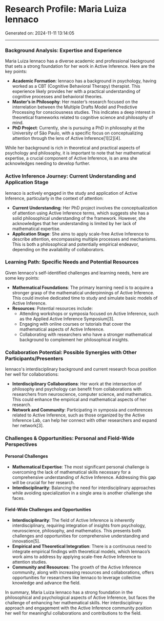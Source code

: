 # Research Profile: Maria Luiza Iennaco

Generated on: 2024-11-11 13:14:05

---

### Background Analysis: Expertise and Experience

Maria Luiza Iennaco has a diverse academic and professional background that sets a strong foundation for her work in Active Inference. Here are the key points:

- **Academic Formation**: Iennaco has a background in psychology, having worked as a CBT (Cognitive Behavioral Therapy) therapist. This experience likely provides her with a practical understanding of cognitive processes and behavioral theories.
- **Master’s in Philosophy**: Her master’s research focused on the interrelation between the Multiple Drafts Model and Predictive Processing for consciousness studies. This indicates a deep interest in theoretical frameworks related to cognitive science and philosophy of mind.
- **PhD Project**: Currently, she is pursuing a PhD in philosophy at the University of São Paulo, with a specific focus on conceptualizing attention through the lens of Active Inference[1][2][4].

While her background is rich in theoretical and practical aspects of psychology and philosophy, it is important to note that her mathematical expertise, a crucial component of Active Inference, is an area she acknowledges needing to develop further.

### Active Inference Journey: Current Understanding and Application Stage

Iennaco is actively engaged in the study and application of Active Inference, particularly in the context of attention:

- **Current Understanding**: Her PhD project involves the conceptualization of attention using Active Inference terms, which suggests she has a solid philosophical understanding of the framework. However, she acknowledges that her understanding is limited by her lack of mathematical expertise.
- **Application Stage**: She aims to apply scale-free Active Inference to describe attention, encompassing multiple processes and mechanisms. This is both a philosophical and potentially empirical endeavor, depending on the availability of collaborators.

### Learning Path: Specific Needs and Potential Resources

Given Iennaco's self-identified challenges and learning needs, here are some key points:

- **Mathematical Foundations**: The primary learning need is to acquire a stronger grasp of the mathematical underpinnings of Active Inference. This could involve dedicated time to study and simulate basic models of Active Inference.
- **Resources**: Potential resources include:
  - Attending workshops or symposia focused on Active Inference, such as the Applied Active Inference Symposium[3].
  - Engaging with online courses or tutorials that cover the mathematical aspects of Active Inference.
  - Collaborating with researchers who have a stronger mathematical background to complement her philosophical insights.

### Collaboration Potential: Possible Synergies with Other Participants/Presenters

Iennaco's interdisciplinary background and current research focus position her well for collaborations:

- **Interdisciplinary Collaborations**: Her work at the intersection of philosophy and psychology can benefit from collaborations with researchers from neuroscience, computer science, and mathematics. This could enhance the empirical and mathematical aspects of her research.
- **Network and Community**: Participating in symposia and conferences related to Active Inference, such as those organized by the Active Inference Lab, can help her connect with other researchers and expand her network[3].

### Challenges & Opportunities: Personal and Field-Wide Perspectives

#### Personal Challenges
- **Mathematical Expertise**: The most significant personal challenge is overcoming the lack of mathematical skills necessary for a comprehensive understanding of Active Inference. Addressing this gap will be crucial for her research.
- **Interdisciplinarity**: Balancing the need for interdisciplinary approaches while avoiding specialization in a single area is another challenge she faces.

#### Field-Wide Challenges and Opportunities
- **Interdisciplinarity**: The field of Active Inference is inherently interdisciplinary, requiring integration of insights from psychology, neuroscience, philosophy, and mathematics. This presents both challenges and opportunities for comprehensive understanding and innovation[5].
- **Empirical and Theoretical Integration**: There is a continuous need to integrate empirical findings with theoretical models, which Iennaco’s work aims to address by applying scale-free Active Inference to attention studies.
- **Community and Resources**: The growth of the Active Inference community, along with increasing resources and collaborations, offers opportunities for researchers like Iennaco to leverage collective knowledge and advance the field.

In summary, Maria Luiza Iennaco has a strong foundation in the philosophical and psychological aspects of Active Inference, but faces the challenge of enhancing her mathematical skills. Her interdisciplinary approach and engagement with the Active Inference community position her well for meaningful collaborations and contributions to the field.